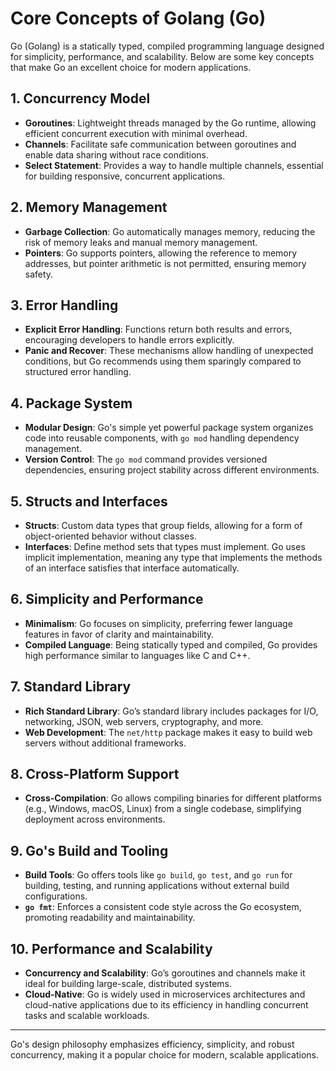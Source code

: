 # Core Concepts of Golang (Go)

Go (Golang) is a statically typed, compiled programming language designed for simplicity, performance, and scalability. Below are some key concepts that make Go an excellent choice for modern applications.

## 1. Concurrency Model
- **Goroutines**: Lightweight threads managed by the Go runtime, allowing efficient concurrent execution with minimal overhead.
- **Channels**: Facilitate safe communication between goroutines and enable data sharing without race conditions.
- **Select Statement**: Provides a way to handle multiple channels, essential for building responsive, concurrent applications.

## 2. Memory Management
- **Garbage Collection**: Go automatically manages memory, reducing the risk of memory leaks and manual memory management.
- **Pointers**: Go supports pointers, allowing the reference to memory addresses, but pointer arithmetic is not permitted, ensuring memory safety.

## 3. Error Handling
- **Explicit Error Handling**: Functions return both results and errors, encouraging developers to handle errors explicitly.
- **Panic and Recover**: These mechanisms allow handling of unexpected conditions, but Go recommends using them sparingly compared to structured error handling.

## 4. Package System
- **Modular Design**: Go's simple yet powerful package system organizes code into reusable components, with `go mod` handling dependency management.
- **Version Control**: The `go mod` command provides versioned dependencies, ensuring project stability across different environments.

## 5. Structs and Interfaces
- **Structs**: Custom data types that group fields, allowing for a form of object-oriented behavior without classes.
- **Interfaces**: Define method sets that types must implement. Go uses implicit implementation, meaning any type that implements the methods of an interface satisfies that interface automatically.

## 6. Simplicity and Performance
- **Minimalism**: Go focuses on simplicity, preferring fewer language features in favor of clarity and maintainability.
- **Compiled Language**: Being statically typed and compiled, Go provides high performance similar to languages like C and C++.

## 7. Standard Library
- **Rich Standard Library**: Go’s standard library includes packages for I/O, networking, JSON, web servers, cryptography, and more.
- **Web Development**: The `net/http` package makes it easy to build web servers without additional frameworks.

## 8. Cross-Platform Support
- **Cross-Compilation**: Go allows compiling binaries for different platforms (e.g., Windows, macOS, Linux) from a single codebase, simplifying deployment across environments.

## 9. Go's Build and Tooling
- **Build Tools**: Go offers tools like `go build`, `go test`, and `go run` for building, testing, and running applications without external build configurations.
- **`go fmt`**: Enforces a consistent code style across the Go ecosystem, promoting readability and maintainability.

## 10. Performance and Scalability
- **Concurrency and Scalability**: Go’s goroutines and channels make it ideal for building large-scale, distributed systems.
- **Cloud-Native**: Go is widely used in microservices architectures and cloud-native applications due to its efficiency in handling concurrent tasks and scalable workloads.

---

Go's design philosophy emphasizes efficiency, simplicity, and robust concurrency, making it a popular choice for modern, scalable applications.
